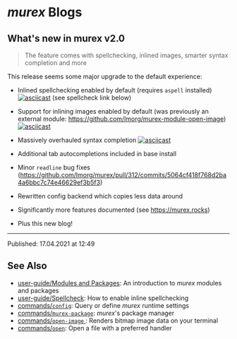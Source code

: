 # _murex_ Blogs

## What's new in murex v2.0

> The feature comes with spellchecking, inlined images, smarter syntax completion and more

This release seems some major upgrade to the default experience:

* Inlined spellchecking enabled by default (requires `aspell` installed)
  [![asciicast](https://asciinema.org/a/408024.svg)](https://asciinema.org/a/408024)
  (see spellcheck link below)

* Support for inlining images enabled by default (was previously an external
  module: https://github.com/lmorg/murex-module-open-image)
  [![asciicast](https://asciinema.org/a/408028.svg)](https://asciinema.org/a/408028)

* Massively overhauled syntax completion
  [![asciicast](https://asciinema.org/a/408029.svg)](https://asciinema.org/a/408029)

* Additional tab autocompletions included in base install

* Minor `readline` bug fixes (https://github.com/lmorg/murex/pull/312/commits/5064cf418f768d2ba4a6bbc7c74e46629ef3b5f3)

* Rewritten config backend which copies less data around

* Significantly more features documented (see https://murex.rocks)

* Plus this new blog!

<hr>

Published: 17.04.2021 at 12:49

## See Also

* [user-guide/Modules and Packages](../user-guide/modules.md):
  An introduction to _murex_ modules and packages
* [user-guide/Spellcheck](../user-guide/spellcheck.md):
  How to enable inline spellchecking
* [commands/`config`](../commands/config.md):
  Query or define _murex_ runtime settings
* [commands/`murex-package`](../commands/murex-package.md):
  _murex_'s package manager
* [commands/`open-image` ](../commands/open-image.md):
  Renders bitmap image data on your terminal
* [commands/`open`](../commands/open.md):
  Open a file with a preferred handler